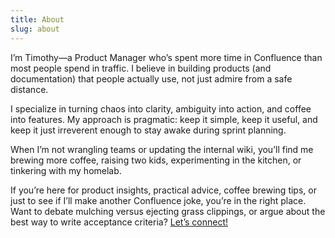 ```yaml
---
title: About
slug: about
---
```


I’m Timothy—a Product Manager who’s spent more time in Confluence than most people spend in traffic. I believe in building products (and documentation) that people actually use, not just admire from a safe distance.

I specialize in turning chaos into clarity, ambiguity into action, and coffee into features. My approach is pragmatic: keep it simple, keep it useful, and keep it just irreverent enough to stay awake during sprint planning.

When I’m not wrangling teams or updating the internal wiki, you’ll find me brewing more coffee, raising two kids, experimenting in the kitchen, or tinkering with my homelab.

If you’re here for product insights, practical advice, coffee brewing tips, or just to see if I’ll make another Confluence joke, you’re in the right place. Want to debate mulching versus ejecting grass clippings, or argue about the best way to write acceptance criteria? [Let’s connect!](mailto:timothy@thedailyclark.com)
